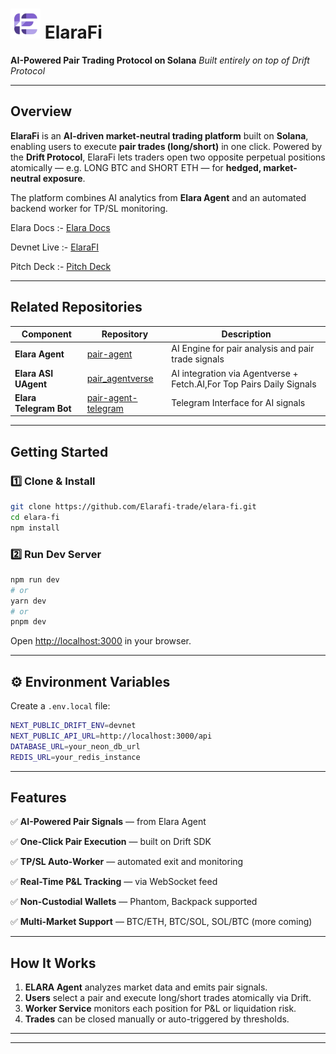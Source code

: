 # <img src="https://github.com/Elarafi-trade/V1/blob/main/public/ElaraFiLogo.png" width="48"> ElaraFi

**AI-Powered Pair Trading Protocol on Solana**
*Built entirely on top of Drift Protocol*

---

## Overview

**ElaraFi** is an **AI-driven market-neutral trading platform** built on **Solana**, enabling users to execute **pair trades (long/short)** in one click.
Powered by the **Drift Protocol**, ElaraFi lets traders open two opposite perpetual positions atomically — e.g. LONG BTC and SHORT ETH — for **hedged, market-neutral exposure**.

The platform combines AI analytics from **Elara Agent** and an automated backend worker for TP/SL monitoring.

Elara Docs :- [Elara Docs](https://app.gitbook.com/o/5F7jcFtQchpN0RTF9rWi/s/uQjzoXRxhP2VGzuWwtOe/~/changes/mILDbGBoCza7pEkJEh7O/~/overview)

Devnet Live :- [ElaraFI](https://www.elarafi.xyz/)

Pitch Deck :- [Pitch Deck](https://drive.google.com/file/d/1DpgVBCkFlP858M_5YT9fVybQ0Iw4ETcq/view?usp=sharing)

---

## Related Repositories

| Component              | Repository                                                                  | Description                              |
| ---------------------- | --------------------------------------------------------------------------- | ---------------------------------------- |
| **Elara Agent**        | [pair-agent](https://github.com/Elarafi-trade/pair-agent)                   | AI Engine for pair analysis and pair trade signals     |
| **Elara ASI UAgent**   | [pair_agentverse](https://github.com/Elarafi-trade/pair_agentverse)         | AI integration via Agentverse + Fetch.AI,For Top Pairs Daily Signals  |
| **Elara Telegram Bot** | [pair-agent-telegram](https://github.com/Elarafi-trade/pair-agent-telegram) | Telegram Interface for AI signals        |

---

## Getting Started

### 1️⃣ Clone & Install

```bash
git clone https://github.com/Elarafi-trade/elara-fi.git
cd elara-fi
npm install
```

### 2️⃣ Run Dev Server

```bash
npm run dev
# or
yarn dev
# or
pnpm dev
```

Open [http://localhost:3000](http://localhost:3000) in your browser.

---

## ⚙️ Environment Variables

Create a `.env.local` file:

```bash
NEXT_PUBLIC_DRIFT_ENV=devnet
NEXT_PUBLIC_API_URL=http://localhost:3000/api
DATABASE_URL=your_neon_db_url
REDIS_URL=your_redis_instance
```

---

## Features

✅ **AI-Powered Pair Signals** — from Elara Agent 

✅ **One-Click Pair Execution** — built on Drift SDK

✅ **TP/SL Auto-Worker** — automated exit and monitoring

✅ **Real-Time P&L Tracking** — via WebSocket feed

✅ **Non-Custodial Wallets** — Phantom, Backpack supported

✅ **Multi-Market Support** — BTC/ETH, BTC/SOL, SOL/BTC (more coming)

---

## How It Works

1. **ELARA Agent** analyzes market data and emits pair signals.
2. **Users** select a pair and execute long/short trades atomically via Drift.
3. **Worker Service** monitors each position for P&L or liquidation risk.
4. **Trades** can be closed manually or auto-triggered by thresholds.

---



---

